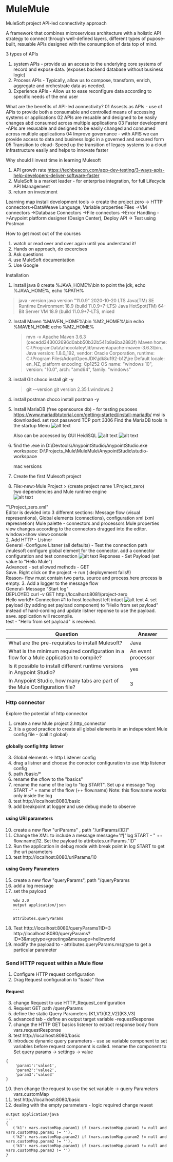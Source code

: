 # MuleMule
MuleSoft project
API-led connectivity approach

A framework that combines microservices architecture with a holistic API strategy to connect through well-defined layers, 
different types of pupose-built, resuable APIs designed with the consumption of data top of mind.

3 types of APIs
1. system APIs - provide us an access to the underlying core systems of record and expose data. (exposes backend database without business logic)
2. Process APIs - Typically, allow us to compose, transform, enrich, aggregate and orchestrate data as needed.
3. Experience APIs - Allow us to ease reconfigure data according to specific needs of the end user

What are the benefits of API-led aonnectivity?
01 Assests as APIs - use of APis to provide both a consumable and controlled means of accessing systems or applications
02 APIs are resuable and designed to be easily changes abd consumed across multiple applications
03 Faster development -APIs are resusable and designed to be easily changed and consumed across multiple applications
04 Improve governance - with APIS we can provide access to data and business logic in a governed and secured form
05 Transition to cloud- Speed up the transition of legacy systems to a cloud infrastructure easily and helps to innovate faster

Why should I invest time in learning Mulesoft
1. API growth rate https://techbeacon.com/app-dev-testing/3-ways-apis-help-developers-deliver-software-faster
2. MuleSoft is a market leader - for enterprise integration, for full  Lifecycle API Management
3. return on investment

Learning map
install development tools -> create the project zero -> HTTP connectors->DataWeave Language, Variable properties Files ->VM connectors
->Database Connectors ->File connectors ->Error Handling ->Anypoint platform designer (Design Center), Deploy API -> Test using Postman

How to get most out of the courses
1. watch or read over and over again until you understand it!
2. Hands on approach, do excercises
3. Ask questions
4. use MuleSoft documentation
5. Use Google

Installation 
1. install java 8
 create %JAVA_HOME%\bin to point the jdk, echo %JAVA_HOME%, echo %PATH%
  
 >java -version
        java version "11.0.9" 2020-10-20 LTS
        Java(TM) SE Runtime Environment 18.9 (build 11.0.9+7-LTS)
        Java HotSpot(TM) 64-Bit Server VM 18.9 (build 11.0.9+7-LTS, mixed 

2. Install Maven
    %MAVEN_HOME%\bin %M2_HOME%\bin
    echo %MAVEN_HOME
    echo %M2_HOME%

    >mvn -v
        Apache Maven 3.6.3 (cecedd343002696d0abb50b32b541b8a6ba2883f)
        Maven home: C:\ProgramData\chocolatey\lib\maven\apache-maven-3.6.3\bin\..
        Java version: 1.8.0_192, vendor: Oracle Corporation, runtime: C:\Program Files\AdoptOpenJDK\jdk8u192-b12\jre
        Default locale: en_NZ, platform encoding: Cp1252
        OS name: "windows 10", version: "10.0", arch: "amd64", family: "windows"

3. install Git choco install git -y
   >git --version
        git version 2.35.1.windows.2

4. install postman choco install postman -y
5. Install MariaDB (free opensource db) - for testing puposes
   https://www.mariadbtutorial.com/getting-started/install-mariadb/
   msi is downloaded.
   set root password
   TCP port 3306
   Find the MariaDB tools in the startup Menu
 ![alt text](Mariadb.png)
   

    Also can be accessed by GUI HeidiSQL
    ![alt text](Heidi.png)
    ![alt text](Heidi2.png)

6. find the .exe in D:\Devtools\AnypointStudio\AnypointStudio.exe
   workspace: D:\Projects_Mule\MuleMule\AnypointStudio\studio-workspace
   
   mac versions

7. Create the first Mulesoft project

1. File>new>Mule Project > (create project name 1.Project_zero)
</br>two dependencies and Mule runtime engine </br>
![alt text](dependencies.png)

"1.Project_zero.xml" </br>
Editor is devided into 3 different sections: Message flow (visual representions), Global elements (connections), configuration xml (xml represnetion)
Mule palette - connectors and processors
Mule properties view changes according to the connectors dragged into the editor. </br>window>show view>console </br>
2. Add HTTP - Listner </br> 
  General -Configure Litsner (all defaults) - Test the connection path /mulesoft
  configure global element for the connector. add a connector configuration and test connection ![alt text](project-zero1.png)
  Reponses - Set Payload (set value to "Hello Mule") </br>
  Advanced - set allowed methods - GET </br>
  Save. Right click on the project -> run ( deployement fails!!) </br>
  Reason- flow must contain two parts. source and process.here process is empty.
3. Add a logger to the message flow </br> General- Message "Start log" </br>
   DEPLOYED
   curl -v GET http://localhost:8081/project-zero </br>
   Hello world!* Connection #1 to host localhost left intact
   ![alt text](project-zero-pm.png)
4. set payload (by adding set payload component) to "Hello from set payload" instead of hard-cording and update listner reponse to use the payload. save. application will recompile. </br>
test - "Hello from set payload" is received.

| Question     | Answer |
| ----------- | ----------- |
| What are the pre-requisites to install Mulesoft?      | Java     |
| What is the minimum required configuration in a flow for a Mule application to compile?  | An event processor        |
|Is it possible to install different runtime versions in Anypoint Studio?|yes|
|In Anypoint Studio, how many tabs are part of the Mule Configuration file?|3|

    
### Http connector
Explore the potential of http connector
1. create a new Mule project 2.http_connector
2. It is a good practice to create all global elements in an independent Mule config file - (call it global)
#### globally config http listner
3. Global elements -> http Listener config 
4. drag a listner and choose the conector configuration to use http listener config
5. path /basic/*
6. rename the cflow to the "basics"
7. rename the name of the log to "log START". Set up a message "log START -" + name of the flow (++ flow.name)
Note: this flow.name works only inside the log
8. test http://localhost:8080/basic
9. add breakpoint at logger and use debug mode to observe
#### using URI parameters
10. create a new flow "uriParams" , path "/uriParams/[ID]"
11. Change the XML to include a message message='#["log START - " ++ flow.name]12. Set the payload to attributes.uriParams."ID"
13. Run the application in debug mode with break point in log START to get the uri parameters
14. test http://localhost:8080/uriParams/10
#### using Query Parameters
15. create a new flow "queryParams", path "/queryParams
16. add a log message
17. set the payload 
   ```
      %dw 2.0
      output application/json
      ---

      attributes.queryParams
   ```
18. Test http://localhost:8080/queryParams?ID=3
    http://localhost:8080/queryParams?ID=3&msgtype=greetings&message=helloworld
19. modify the payload to - attributes.queryParams.msgtype to get a particular parameter 

### Send HTTP request within a Mule flow
1. Configure HTTP request configuration 
2. Drag Request configuration to "basic" flow
#### Request
3. change Request to use HTTP_Request_configuration
4. Request GET path /queryParams
5. define the static Query Parameters (K1,V1)(K2,V2)(K3,V3)
6. advanced tab - define an output target variable -requestResponse
7. change the HTTP GET basics listener to extract response body from 
   vars.requestResponse
8. test  http://localhost:8080/basic
9. introduce dynamic query parameters - use se variable component to set variables before request component is called.
rename the component to Set query params -> settings -> value
```
{  
    'param1':'value1',
	'param2':'value2',
	'param3':'value3'
}
```
10. then change the request to use the set variable -> query Parameters 
   vars.customMap
11. test  http://localhost:8080/basic
12. dealing with the empty parameters - logic required
 change reuest 
 ```
 output application/java
---
{
	('k1': vars.customMap.param1) if (vars.customMap.param1 != null and vars.customMap.param1 != ''),
	('k2': vars.customMap.param2) if (vars.customMap.param2 != null and vars.customMap.param2 != ''),
	('k3': vars.customMap.param3) if (vars.customMap.param3 != null and vars.customMap.param3 != '')
}
 ```